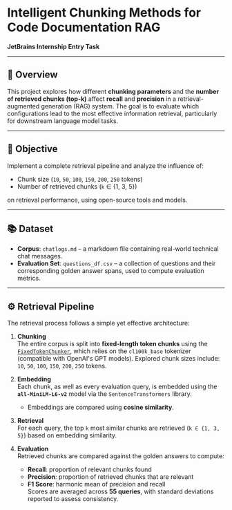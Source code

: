 # Intelligent Chunking Methods for Code Documentation RAG  
**JetBrains Internship Entry Task**

---

## 📌 Overview  
This project explores how different **chunking parameters** and the **number of retrieved chunks (top-k)** affect **recall** and **precision** in a retrieval-augmented generation (RAG) system. The goal is to evaluate which configurations lead to the most effective information retrieval, particularly for downstream language model tasks.

---

## 🎯 Objective  
Implement a complete retrieval pipeline and analyze the influence of:

- Chunk size  (`10`, `50`, `100`, `150`, `200`, `250` tokens)
- Number of retrieved chunks (`k` ∈ {1, 3, 5})  

on retrieval performance, using open-source tools and models.

---

## 📚 Dataset  
- **Corpus**: `chatlogs.md` – a markdown file containing real-world technical chat messages.  
- **Evaluation Set**: `questions_df.csv` – a collection of questions and their corresponding golden answer spans, used to compute evaluation metrics.

---

## ⚙️ Retrieval Pipeline  
The retrieval process follows a simple yet effective architecture:

1. **Chunking**  
   The entire corpus is split into **fixed-length token chunks** using the [`FixedTokenChunker`](https://github.com/brandonstarxel/chunking_evaluation/blob/main/chunking_evaluation/chunking/fixed_token_chunker.py), which relies on the `cl100k_base` tokenizer (compatible with OpenAI's GPT models). Explored chunk sizes include:  
   `10`, `50`, `100`, `150`, `200`, `250` tokens.

2. **Embedding**  
   Each chunk, as well as every evaluation query, is embedded using the **`all-MiniLM-L6-v2`** model via the `SentenceTransformers` library.  
   - Embeddings are compared using **cosine similarity**.

3. **Retrieval**  
   For each query, the top `k` most similar chunks are retrieved (`k ∈ {1, 3, 5}`) based on embedding similarity.

4. **Evaluation**  
   Retrieved chunks are compared against the golden answers to compute:
   - **Recall**: proportion of relevant chunks found  
   - **Precision**: proportion of retrieved chunks that are relevant  
   - **F1 Score**: harmonic mean of precision and recall  
   Scores are averaged across **55 queries**, with standard deviations reported to assess consistency.
